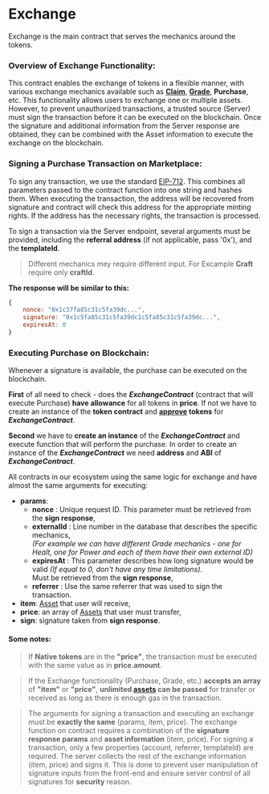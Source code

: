 # Exchange

Exchange is the main contract that serves the mechanics around the tokens.

### Overview of Exchange Functionality:

This contract enables the exchange of tokens in a flexible manner, with various exchange mechanics available such as **[Claim](/admin/simple-mechanics/claim/)**, **[Grade](/admin/simple-mechanics/grade/)**, **Purchase**, etc. This functionality allows users to exchange one or multiple assets. However, to prevent unauthorized transactions, a trusted source (Server) must sign the transaction before it can be executed on the blockchain. Once the signature and additional information from the Server response are obtained, they can be combined with the Asset information to execute the exchange on the blockchain.

<!-- ### How Signing a Transaction Works Behind the Scenes: -->
### Signing a Purchase Transaction on Marketplace:

To sign any transaction, we use the standard [EIP-712](http://). This combines all parameters passed to the contract function into one string and hashes them. When executing the transaction, the address will be recovered from signature and contract will check this address for the appropriate minting rights. If the address has the necessary rights, the transaction is processed.
<!-- the signature recovered the address that signed the transaction and check for the appropriate minting rights. If the address has the necessary rights, the transaction is processed. -->

To sign a transaction via the Server endpoint, several arguments must be provided, including the **referral address** (if not applicable, pass '0x'), and the **templateId**.

> Different mechanics mey require different input. For Excample **Craft** require only **craftId**.

**The response will be similar to this:**
```javascript
{
    nonce: "0x1c37fa85c31c5fa39dc...",
    signature: "0x1c5fa85c31c5fa39dc1c5fa85c31c5fa39dc...",
    expiresAt: 0
}
```

### Executing Purchase on Blockchain:

Whenever a signature is available, the purchase can be executed on the blockchain.

**First** of all need to check - does the ***ExchangeContract*** (contract that will execute Purchase) **have allowance** for all tokens in **price**. If not we have to create an instance of the **token contract** and **[approve](/market/miscellaneous/approve/) tokens** for ***ExchangeContract***. 
<!-- In order to create an instance of the token contract we need **contract address** of the token and **ABI** of the contract. -->

**Second** we have to **create an instance** of the ***ExchangeContract*** and execute function that will perform the purchase. 
In order to create an instance of the ***ExchangeContract*** we need **address** and **ABI** of ***ExchangeContract***.

All contracts in our ecosystem using the same logic for exchange and have almost the same arguments for executing:
<!-- - **externalId**    : A constant ID associated with the particular mechanic that remains the same for each mechanic, -->
- **params**:
    - **nonce**         : Unique request ID. This parameter must be retrieved from the **sign response**,
    - **externalId**    : Line number in the database that describes the specific mechanics, <br/>_(For example we can have different Grade mechanics - one for Healt, one for Power and each of them have their own external ID)_
    - **expiresAt**     : This parameter describes how long signature would be valid _(If equal to 0, don't have any time limitations)_. <br/>Must be retrieved from the **sign response**,
    - **referrer**      : Use the same referrer that was used to sign the transaction.
- **item**: [Asset](/admin/miscellaneous/asset/) that user will receive,
- **price**: an array of [Assets](/admin/miscellaneous/asset/) that user must transfer,
- **sign**: signature taken from **sign response**.


#### Some notes:

> If **Native tokens** are in the **"price"**, the transaction must be executed with the same value as in **price.amount**.

<!-- > The Exchange functionality **supports ERC1363** transfer of ERC20 tokens. -->

<!-- > Each exchange mechanic may have different arguments for **"item"** and **"price"**. For example, [Claim](/admin/simple-mechanics/claim/) exchanges don't require a **"price"** argument since the user does not need to transfer anything. Similarly, [Grade](/admin/simple-mechanics/grade/) exchanges don't require an **"item"** argument as they only upgrade the metadata of the token. Some mechanics may have an array of **"item"**, this will allow to receive more than one [asset](/admin/miscellaneous/asset/). -->

> If the Exchange functionality (Purchase, Grade, etc.)  **accepts an array** of **"item"** or **"price"**, **unlimited [assets](/admin/miscellaneous/asset/) can be passed** for transfer or received as long as there is enough gas in the transaction.

> The arguments for signing a transaction and executing an exchange must be **exactly the same** (params, item, price).
> The exchange function on contract requires a combination of the **signature response params** and **asset information** (item, price).
> For signing a transaction, only a few properties (account, referrer, templateId) are required. 
> The server collects the rest of the exchange information (item, price) and signs it. This is done to prevent user manipulation of signature inputs from the front-end and ensure server control of all signatures for **security** reason.
